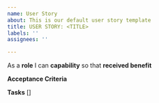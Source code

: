 ```yaml
---
name: User Story
about: This is our default user story template
title: USER STORY: <TITLE>
labels: ''
assignees: ''

---
```


As a **role** I can **capability** so that **received benefit**


**Acceptance Criteria**

**Tasks**
[]
